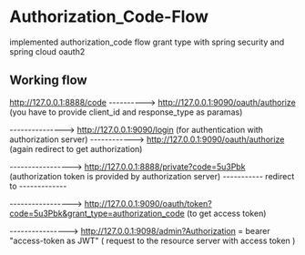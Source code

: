# Authorization_Code-Flow
implemented authorization_code flow grant type with spring security and spring cloud oauth2

Working flow
-------------------

http://127.0.0.1:8888/code ---------->  http://127.0.0.1:9090/oauth/authorize (you have to provide client_id and response_type as paramas)

---------------> http://127.0.0.1:9090/login (for authentication with authorization server) ------------>  http://127.0.0.1:9090/oauth/authorize (again redirect to get authorization)

-----------------> http://127.0.0.1:8888/private?code=5u3Pbk (authorization token is provided by authorization server)  ----------- redirect to -------------

-----------------> http://127.0.0.1:9090/oauth/token?code=5u3Pbk&grant_type=authorization_code (to get access token) 

----------------> http://127.0.0.1:9098/admin?Authorization = bearer "access-token as JWT" ( request to the resource server with access token )
